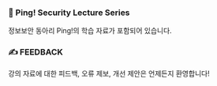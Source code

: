 ### 🔐 Ping! Security Lecture Series
정보보안 동아리 Ping!의 학습 자료가 포함되어 있습니다.

### ✍️ FEEDBACK
강의 자료에 대한 피드백, 오류 제보, 개선 제안은 언제든지 환영합니다!  

